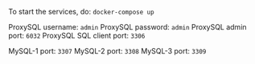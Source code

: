 To start the services, do:
`docker-compose up`

ProxySQL username: `admin`
ProxySQL password: `admin`
ProxySQL admin port: `6032`
ProxySQL SQL client port: `3306`

MySQL-1 port: `3307`
MySQL-2 port: `3308`
MySQL-3 port: `3309`
